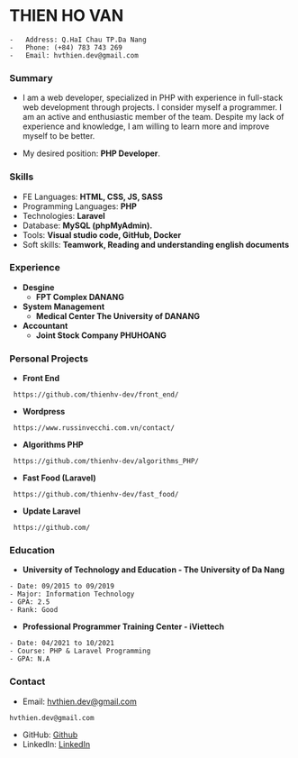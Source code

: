 

# THIEN HO VAN 
    -   Address: Q.HaI Chau TP.Da Nang
    -   Phone: (+84) 783 743 269
    -   Email: hvthien.dev@gmail.com
    
### Summary

   - I am a web developer, specialized in PHP with experience in full-stack web development through projects. I consider myself a programmer. I am an active and enthusiastic member of the team. Despite my lack of experience and knowledge, I am willing to learn more and improve myself to be better.
    
   - My desired position: **PHP Developer**.
### Skills
   - FE Languages: **HTML, CSS, JS, SASS**
   - Programming Languages: **PHP**
   - Technologies: **Laravel**
   - Database: **MySQL (phpMyAdmin).**
   - Tools: **Visual studio code, GitHub, Docker**
   - Soft skills: **Teamwork, Reading and understanding english documents**
### Experience
   - **Desgine**
     - **FPT Complex DANANG**
   - **System Management**
     - **Medical Center The University of DANANG**
   - **Accountant**
     - **Joint Stock Company PHUHOANG**
### Personal Projects
   - **Front End**
   ```
    https://github.com/thienhv-dev/front_end/
   ```
   - **Wordpress**
   ```
    https://www.russinvecchi.com.vn/contact/
   ```
   - **Algorithms PHP**
  ```
   https://github.com/thienhv-dev/algorithms_PHP/
  ```
   - **Fast Food (Laravel)**
   ```
    https://github.com/thienhv-dev/fast_food/
   ```
   - **Update Laravel**
   ```
    https://github.com/
   ```
### Education

   - **University of Technology and Education - The University of Da Nang**
   
    - Date: 09/2015 to 09/2019
    - Major: Information Technology
    - GPA: 2.5
    - Rank: Good
   - **Professional Programmer Training Center - iViettech**
   
    - Date: 04/2021 to 10/2021
    - Course: PHP & Laravel Programming
    - GPA: N.A
### Contact
   - Email: hvthien.dev@gmail.com
   ```
   hvthien.dev@gmail.com
   ```
   - GitHub: [Github](https://github.com/thienhv-dev/)
   - LinkedIn: [LinkedIn](https://www.linkedin.com/in/thienhv-dev/)
